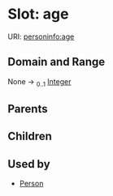 
# Slot: age



URI: [personinfo:age](https://w3id.org/linkml/examples/personinfo/age)


## Domain and Range

None &#8594;  <sub>0..1</sub> [Integer](types/Integer.md)

## Parents


## Children


## Used by

 * [Person](Person.md)
